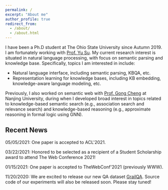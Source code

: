 ```yaml
---
permalink: /
excerpt: "About me"
author_profile: true
redirect_from: 
  - /about/
  - /about.html
---
```


I have been a Ph.D student at The Ohio State University since Autumn 2019. I am fortunately working with [Prof. Yu Su](https://ysu1989.github.io). My current research interest is situated in natural language processing, with focus on semantic parsing and knowledge base. 
Specifically, topics I am interested in include:
* Natural language interface, including semantic parsing, KBQA, etc.
* Representation learning for knowledge bases, including KB embedding, knowledge-aware language modeling, etc.

Previously, I also worked on semantic web with [Prof. Gong Cheng](http://ws.nju.edu.cn/~gcheng) at Nanjing University, during when I developed broad interest in topics related to knowledge-based semantic search (e.g., association search and relevance search) and knowledge-based reasoning (e.g., approximate reasoning in formal logic using GNN).

## Recent News
05/05/2021: One paper is accepted to ACL'2021.

03/22/2021: Honored to be selected as a recipient of a Student Scholarship award to attend The Web Conference 2021!

01/15/2021: One paper is accepted to TheWebConf'2021 (previously WWW).

11/20/2020: We are excited to release our new QA dataset [GrailQA](http://dki-lab.github.io/GrailQA/). Source code of our experiments will also be released soon. Please stay tuned!
